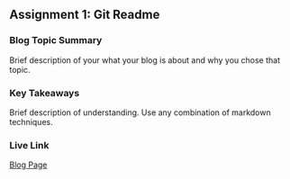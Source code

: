 ## Assignment 1: Git Readme

### Blog Topic Summary

Brief description of your what your blog is about and why you chose that topic.

### Key Takeaways

Brief description of understanding. Use any combination of markdown techniques.

### Live Link

[Blog Page](https://{username}.github.io/{reponame}/homework-2)
